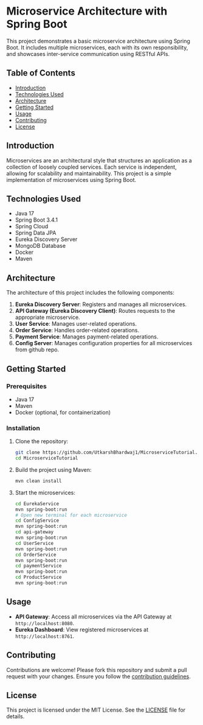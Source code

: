# Microservice Architecture with Spring Boot

This project demonstrates a basic microservice architecture using Spring Boot. It includes multiple microservices, each with its own responsibility, and showcases inter-service communication using RESTful APIs.

## Table of Contents

- [Introduction](#introduction)
- [Technologies Used](#technologies-used)
- [Architecture](#architecture)
- [Getting Started](#getting-started)
- [Usage](#usage)
- [Contributing](#contributing)
- [License](#license)

## Introduction

Microservices are an architectural style that structures an application as a collection of loosely coupled services. Each service is independent, allowing for scalability and maintainability. This project is a simple implementation of microservices using Spring Boot.

## Technologies Used

- Java 17
- Spring Boot 3.4.1
- Spring Cloud
- Spring Data JPA
- Eureka Discovery Server
- MongoDB Database
- Docker
- Maven

## Architecture

The architecture of this project includes the following components:

1. **Eureka Discovery Server**: Registers and manages all microservices.
2. **API Gateway (Eureka Discovery Client)**: Routes requests to the appropriate microservice.
3. **User Service**: Manages user-related operations.
4. **Order Service**: Handles order-related operations.
5. **Payment Service**: Manages payment-related operations.
6. **Config Server**: Manages configuration properties for all microservices from github repo.

## Getting Started

### Prerequisites

- Java 17
- Maven
- Docker (optional, for containerization)

### Installation

1. Clone the repository:
    ```sh
    git clone https://github.com/UtkarshBhardwaj1/MicroserviceTutorial.git
    cd MicroserviceTutorial
    ```

2. Build the project using Maven:
    ```sh
    mvn clean install
    ```

3. Start the microservices:
    ```sh
    cd EurekaService
    mvn spring-boot:run
    # Open new terminal for each microservice
    cd ConfigService
    mvn spring-boot:run
    cd api-gateway
    mvn spring-boot:run
    cd UserService
    mvn spring-boot:run
    cd OrderService
    mvn spring-boot:run
    cd paymentService
    mvn spring-boot:run
    cd ProductService
    mvn spring-boot:run
    ```

## Usage

- **API Gateway**: Access all microservices via the API Gateway at `http://localhost:8080`.
- **Eureka Dashboard**: View registered microservices at `http://localhost:8761`.

## Contributing

Contributions are welcome! Please fork this repository and submit a pull request with your changes. Ensure you follow the [contribution guidelines](CONTRIBUTING.md).

## License

This project is licensed under the MIT License. See the [LICENSE](LICENSE) file for details.

